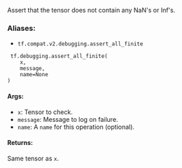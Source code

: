 Assert that the tensor does not contain any NaN's or Inf's.
### Aliases:
- `tf.compat.v2.debugging.assert_all_finite`

```
 tf.debugging.assert_all_finite(
    x,
    message,
    name=None
)
```
#### Args:
- `x`: Tensor to check.
- `message`: Message to log on failure.
- `name`: A `name` for this operation (optional).
#### Returns:
Same tensor as `x`.
